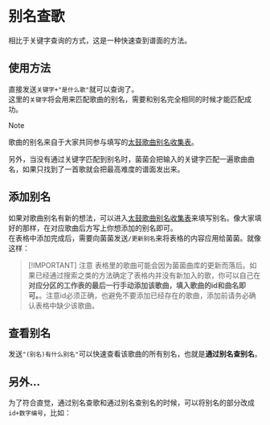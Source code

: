 <script>
import Chatbox from '/components/messager.vue'
export default {
  components: {
    Chatbox,
  },
  data() {
    return {
      chatMessages1: [
        { sender: 'me', text: '百花缭乱是什么歌' },
        { sender: 'other', text:`你找的是不是：鬼 id764
【百花繚乱】
收录平台： AC11~12增、无印~绿、虹2020~虹2024、AC14、11亚、12亚、巴西桃、海外虹、PSPDX、DS2、3DS2、Wii4、PTB、手机版plus、RC、NS RPG、NS1、NS2 MP、国行虹
所在分区：ナムコオリジナル
难度：★×8
BPM: 148
“谱面会分歧哦！”
国行街机已收录！
汉化曲名：【百花缭乱】`, image:'../search_3.png' },
      ],
      chatMessages2: [
        { sender: 'me', text: '/更新别名' },
        { sender: 'other', text:`更新中，稍等！` },
        { sender: 'other', text:`更新完成` },
      ],
      chatMessages3: [
        { sender: 'me', text: '百花缭乱有什么别名' },
        { sender: 'other', text:`这首歌是【百花繚乱】，它有以下这些别名：
百花
分歧
画龙点睛系列
画龙系列
武斗
国行待机音乐

如果末尾有里谱的标注在查歌时请忽略。` }
      ],
      chatMessages4: [
        { sender: 'me', text: 'id764是什么歌' },
        { sender: 'other', text:`你找的是不是：鬼 id764
【百花繚乱】
收录平台： AC11~12增、无印~绿、虹2020~虹2024、AC14、11亚、12亚、巴西桃、海外虹、PSPDX、DS2、3DS2、Wii4、PTB、手机版plus、RC、NS RPG、NS1、NS2 MP、国行虹
所在分区：ナムコオリジナル
难度：★×8
BPM: 148
“谱面会分歧哦！”
国行街机已收录！
汉化曲名：【百花缭乱】`, image:'../search_3.png' },]
    };
  },
};
</script>


# 别名查歌
相比于关键字查询的方式，这是一种快速查到谱面的方法。  

## 使用方法
直接发送`关键字+"是什么歌"`就可以查询了。  
这里的`关键字`将会用来匹配歌曲的别名，需要和别名完全相同的时候才能匹配成功。
> [!NOTE]
> 歌曲的别名来自于大家共同参与填写的[太鼓歌曲别名收集表](https://www.kdocs.cn/l/cauSVZId2ohu)。

<Chatbox :messages="chatMessages1" 
myAvatar='../avatar_neko.png' 
otherAvatar="../avatar_kinoko.png" />

另外，当没有通过关键字匹配到别名时，菌菌会把输入的关键字匹配一遍歌曲曲名，如果只找到了一首歌就会把最高难度的谱面发出来。

## 添加别名
如果对歌曲别名有新的想法，可以进入[太鼓歌曲别名收集表](https://www.kdocs.cn/l/cauSVZId2ohu)来填写别名。像大家填好的那样，在对应歌曲后方写上你想添加的别名即可。  
在表格中添加完成后，需要向菌菌发送`/更新别名`来将表格的内容应用给菌菌。就像这样：

<Chatbox :messages="chatMessages2" 
myAvatar='../avatar_neko.png' 
otherAvatar="../avatar_kinoko.png" />

> [!IMPORTANT] 注意
> 表格里的歌曲可能会因为菌菌曲库的更新而落后。如果已经通过搜索之类的方法确定了表格内并没有新加入的歌，你可以自己在**对应分区的工作表的最后一行手动添加该歌曲，填入歌曲的id和曲名即可。**。注意id必须正确，也避免不要添加已经存在的歌曲，添加前请务必确认表格中缺少该歌曲。


## 查看别名
发送`"(别名)有什么别名"`可以快速查看该歌曲的所有别名，也就是**通过别名查别名**。
<Chatbox :messages="chatMessages3" 
myAvatar='../avatar_neko.png' 
otherAvatar="../avatar_kinoko.png" />

## 另外...
为了符合直觉，通过别名查歌和通过别名查别名的时候，可以将别名的部分改成`id+数字编号`，比如：
<Chatbox :messages="chatMessages4" 
myAvatar='../avatar_neko.png' 
otherAvatar="../avatar_kinoko.png" />